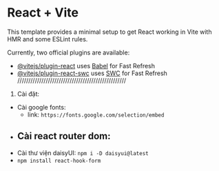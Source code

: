 # React + Vite

This template provides a minimal setup to get React working in Vite with HMR and some ESLint rules.

Currently, two official plugins are available:

- [@vitejs/plugin-react](https://github.com/vitejs/vite-plugin-react/blob/main/packages/plugin-react/README.md) uses [Babel](https://babeljs.io/) for Fast Refresh
- [@vitejs/plugin-react-swc](https://github.com/vitejs/vite-plugin-react-swc) uses [SWC](https://swc.rs/) for Fast Refresh
  //////////////////////////////////////////////////

1. Cài đặt:

- Cài google fonts:
  - link: `https://fonts.google.com/selection/embed`
- ## Cài react router dom:
- Cài thư viện daisyUI:
  `npm i -D daisyui@latest`
- `npm install react-hook-form`

